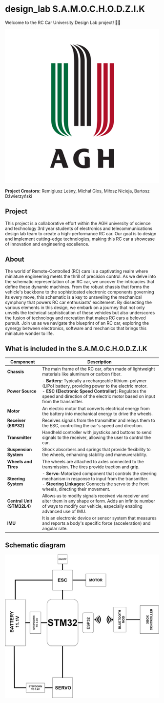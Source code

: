 # design_lab S.A.M.O.C.H.O.D.Z.I.K

Welcome to the RC Car University Design Lab project! 🚗🔧

![RC Car Image](/images/Znak_graficzny_AGH.svg.png)

**Project Creators:** Remigiusz Leśny, Michał Glos, Miłosz Nicieja, Bartosz Dźwierzyński 

## Project
  
This project is a collaborative effort within the AGH  university of science and technology 3rd year students of electronics and telecommunications design lab team to create a high-performance RC car. Our goal is to design and implement cutting-edge technologies, making this RC car a showcase of innovation and engineering excellence.

## About 

The world of Remote-Controlled (RC) cars is a captivating realm where miniature engineering meets the thrill of precision control. As we delve into the schematic representation of an RC car, we uncover the intricacies that define these dynamic machines. From the robust chassis that forms the vehicle's backbone to the sophisticated electronic components governing its every move, this schematic is a key to unraveling the mechanical symphony that powers RC car enthusiasts' excitement. By dissecting the various elements in this design, we embark on a journey that not only unveils the technical sophistication of these vehicles but also underscores the fusion of technology and recreation that makes RC cars a beloved pursuit. Join us as we navigate the blueprint of an RC car, exploring the synergy between electronics, software and mechanics that brings this miniature wonder to life.


## What is included in the S.A.M.O.C.H.O.D.Z.I.K

| Component             | Description                                                                                                                                              |
|-----------------------|----------------------------------------------------------------------------------------------------------------------------------------------------------|
| **Chassis**            | The main frame of the RC car, often made of lightweight materials like aluminum or carbon fiber.                                                           |
| **Power Source**       | - **Battery:** Typically a rechargeable lithium-polymer (LiPo) battery, providing power to the electric motor. <br> - **ESC (Electronic Speed Controller):** Regulates the speed and direction of the electric motor based on input from the transmitter. |
| **Motor**              | An electric motor that converts electrical energy from the battery into mechanical energy to drive the wheels.                                            |
| **Receiver (ESP32)**   | Receives signals from the transmitter and relays them to the ESC, controlling the car's speed and direction.                                                |
| **Transmitter**        | Handheld controller with joysticks and buttons to send signals to the receiver, allowing the user to control the car.                                      |
| **Suspension System**  | Shock absorbers and springs that provide flexibility to the wheels, enhancing stability and maneuverability.                                               |
| **Wheels and Tires**   | The wheels are attached to axles connected to the transmission. The tires provide traction and grip.                                                        |
| **Steering System**    | - **Servo:** Motorized component that controls the steering mechanism in response to input from the transmitter. <br> - **Steering Linkages:** Connects the servo to the front wheels, directing their movement. |
| **Central Unit (STM32L4)** | Allows us to modify signals received via receiver and alter them in any shape or form. Adds an infinite number of ways to modify our vehicle, especially enabling advanced use of IMU.                                       |
| **IMU**                | It is an electronic device or sensor system that measures and reports a body's specific force (acceleration) and angular rate.                               |


  ## Schematic diagram

![schematic diagram Image](images/Schematic.drawio.png)

